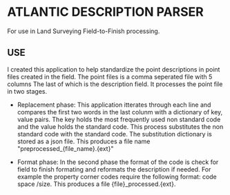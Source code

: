 
# ATLANTIC DESCRIPTION PARSER
For use in Land Surveying Field-to-Finish processing. 
## USE
I created this application to help standardize the point descriptions in point files created in the field. The point files is a comma seperated file with 5 columns The last of which is the description field. It processes the point file in two stages.
- Replacement phase: This application itterates through each line and compares the first two words in the last colunm with a dictionary of key, value pairs. The key holds the most frequently used non standard code and the value holds the standard code. This process substitutes the non standard code with the standard code. The substitution dictionary is stored as a json file. This produces a file name "preprocessed_{file_name}.{ext}" 

- Format phase: In the second phase the format of the code is check for field to finish formating and reformats the description if needed. For example the property corner codes require the following format: code space /size. This produces a file {file}_processed.{ext}.